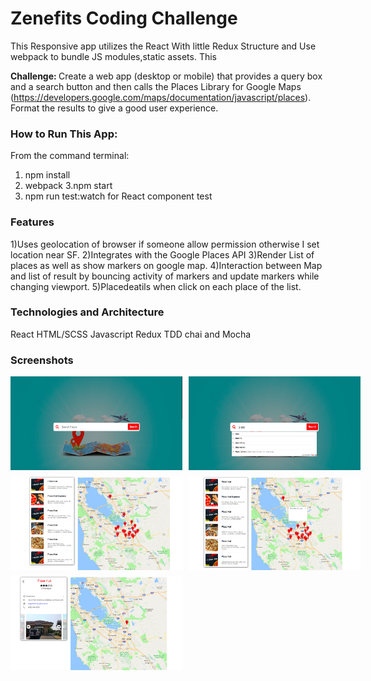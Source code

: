 # Zenefits Coding Challenge
This Responsive app utilizes the React With little Redux Structure and Use webpack to bundle JS modules,static assets.
This

<b> Challenge: </b> Create a web app (desktop or mobile) that provides a query box and a search button and then calls the Places Library for Google Maps (https://developers.google.com/maps/documentation/javascript/places). Format the results to give a good user experience.

### How to Run This App:

From the command terminal:
1. npm install
2. webpack
3.npm start
4. npm run test:watch for React component test

### Features

1)Uses geolocation of browser if someone allow permission otherwise I set location near SF.
2)Integrates with  the Google Places API
3)Render List of places as well as show markers on google map.
4)Interaction between Map and list of result by bouncing activity of markers and update markers while changing viewport.
5)Placedeatils when click on each place of the list.

### Technologies and Architecture
React
HTML/SCSS
Javascript
Redux
TDD chai and Mocha

### Screenshots
<div style='display: flex; width: 560px; flex-wrap: wrap; justify-content: space-between'>
    <img style='height: 150px; width: 275px; margin-bottom: 10px' src='/dist/img/screens/1.png' />
    <img style='height: 150px; width: 275px; margin-bottom: 10px' src='/dist/img/screens/2.png' />
    <img style='height: 150px; width: 275px; margin-bottom: 10px' src='/dist/img/screens/3.png' />
    <img style='height: 150px; width: 275px; margin-bottom: 10px' src='/dist/img/screens/4.png' />
    <img style='height: 150px; width: 275px; margin-bottom: 10px' src='/dist/img/screens/5.png' />
</div>

